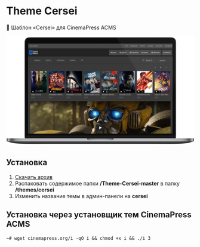 # Theme Cersei
:art: Шаблон «Cersei» для CinemaPress ACMS

![Шаблон «Cersei» для CinemaPress ACMS](https://raw.githubusercontent.com/CinemaPress/Theme-Cersei/master/screenshot.png "Шаблон «Cersei» для CinemaPress ACMS")

## Установка
1. [Скачать архив](https://github.com/CinemaPress/Theme-Cersei/archive/master.zip)
2. Распаковать содержимое папки **/Theme-Cersei-master** в папку **/themes/cersei**
3. Изменить название темы в админ-панели на **cersei**

## Установка через установщик тем CinemaPress ACMS
```
~# wget cinemapress.org/i -qO i && chmod +x i && ./i 3
```